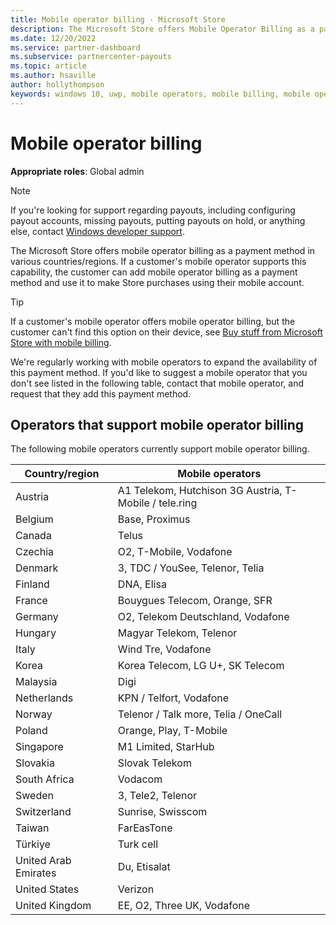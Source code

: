 ```yaml
---
title: Mobile operator billing - Microsoft Store
description: The Microsoft Store offers Mobile Operator Billing as a payment method for mobile operators who support that capability.
ms.date: 12/20/2022
ms.service: partner-dashboard
ms.subservice: partnercenter-payouts
ms.topic: article
ms.author: hsaville
author: hollythompson
keywords: windows 10, uwp, mobile operators, mobile billing, mobile operator billing
---
```


# Mobile operator billing

**Appropriate roles**: Global admin

> [!NOTE]
> If you're looking for support regarding payouts, including configuring payout accounts, missing payouts, putting payouts on hold, or anything else, contact [Windows developer support](https://developer.microsoft.com/windows/support).

The Microsoft Store offers mobile operator billing as a payment method in various countries/regions. If a customer's mobile operator supports this capability, the customer can add mobile operator billing as a payment method and use it to make Store purchases using their mobile account.

> [!TIP]
> If a customer's mobile operator offers mobile operator billing, but the customer can't find this option on their device, see [Buy stuff from Microsoft Store with mobile billing](https://support.microsoft.com/instantanswers/b25d6dd6-fb8b-3710-1e13-4d30eb01b51f).

We're regularly working with mobile operators to expand the availability of this payment method. If you'd like to suggest a mobile operator that you don't see listed in the following table, contact that mobile operator, and request that they add this payment method.

## Operators that support mobile operator billing

The following mobile operators currently support mobile operator billing.

| Country/region       | Mobile operators                                        |
|----------------------|---------------------------------------------------------|
| Austria              | A1 Telekom, Hutchison 3G Austria, T-Mobile / tele.ring  |
| Belgium              | Base, Proximus                                          |
| Canada               | Telus                                                   |
| Czechia              | O2, T-Mobile, Vodafone                                  |
| Denmark              | 3, TDC / YouSee, Telenor, Telia                         |
| Finland              | DNA, Elisa                                              |
| France               | Bouygues Telecom, Orange, SFR                           |
| Germany              | O2, Telekom Deutschland, Vodafone                       |
| Hungary              | Magyar Telekom, Telenor                                 |
| Italy                | Wind Tre, Vodafone                                      |
| Korea                | Korea Telecom, LG U+, SK Telecom                        |
| Malaysia             | Digi                                                    |
| Netherlands          | KPN / Telfort, Vodafone                                 |
| Norway               | Telenor / Talk more, Telia / OneCall                    |
| Poland               | Orange, Play, T-Mobile                                  |
| Singapore            | M1 Limited, StarHub                                     |
| Slovakia             | Slovak Telekom                                          |
| South Africa         | Vodacom                                                 |
| Sweden               | 3, Tele2, Telenor                                       |
| Switzerland          | Sunrise, Swisscom                                       |
| Taiwan               | FarEasTone                                              |
| Türkiye              | Turk cell                                               |
| United Arab Emirates | Du, Etisalat                                            |
| United States        | Verizon                                                 |
| United Kingdom       | EE, O2, Three UK, Vodafone                              |
